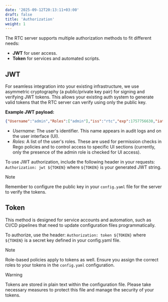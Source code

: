 ```yaml
---
date: '2025-09-12T20:13:11+03:00'
draft: false
title: 'Authorization'
weight: 1
---
```


The RTC server supports multiple authorization methods to fit different needs:
*   **JWT** for user access.
*   **Token** for services and automated scripts.

## JWT

For seamless integration into your existing infrastructure, we use asymmetric cryptography (a public/private key pair) for signing and verifying JWT tokens. This allows your existing auth system to generate valid tokens that the RTC server can verify using only the public key.

**Example JWT payload:**
```json
{"Username":"admin","Roles":["admin"],"iss":"rtc","exp":1757756630,"iat":1757670230}
```

- *Username*: The user's identifier. This name appears in audit logs and on the user interface (UI).
- *Roles*: A list of the user's roles. These are used for permission checks in Rego policies and to control access to specific UI sections (currently, only the presence of the admin role is checked for UI access).

To use JWT authorization, include the following header in your requests: `Authorization: jwt ${TOKEN}` where `${TOKEN}` is your generated JWT string.

> [!NOTE]
> Remember to configure the public key in your `config.yaml` file for the server to verify the tokens.

## Token
This method is designed for service accounts and automation, such as CI/CD pipelines that need to update configuration files programmatically.

To authorize, use the header: `Authorization: token ${TOKEN}` where `${TOKEN}` is a secret key defined in your config.yaml file.

> [!NOTE]
> Role-based policies apply to tokens as well. Ensure you assign the correct roles to your tokens in the `config.yaml` configuration.

> [!WARNING]
> Tokens are stored in plain text within the configuration file. Please take necessary measures to protect this file and manage the security of your tokens.